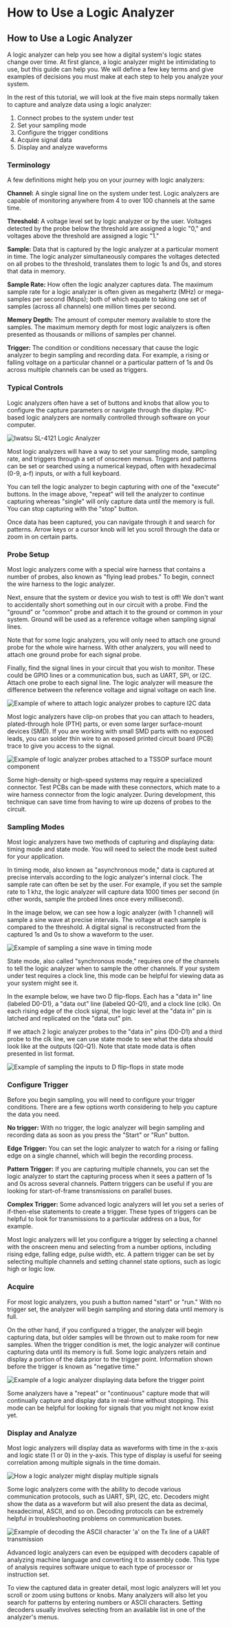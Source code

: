 # How to Use a Logic Analyzer

## How to Use a Logic Analyzer

A logic analyzer can help you see how a digital system's logic states change over time. At first glance, a logic analyzer might be intimidating to use, but this guide can help you. We will define a few key terms and give examples of decisions you must make at each step to help you analyze your system.

In the rest of this tutorial, we will look at the five main steps normally taken to capture and analyze data using a logic analyzer:

1. Connect probes to the system under test
2. Set your sampling mode
3. Configure the trigger conditions
4. Acquire signal data
5. Display and analyze waveforms

### Terminology

A few definitions might help you on your journey with logic analyzers:

**Channel:** A single signal line on the system under test. Logic analyzers are capable of monitoring anywhere from 4 to over 100 channels at the same time.

**Threshold:** A voltage level set by logic analyzer or by the user. Voltages detected by the probe below the threshold are assigned a logic "0," and voltages above the threshold are assigned a logic "1."

**Sample:** Data that is captured by the logic analyzer at a particular moment in time. The logic analyzer simultaneously compares the voltages detected on all probes to the threshold, translates them to logic 1s and 0s, and stores that data in memory.

**Sample Rate:** How often the logic analyzer captures data. The maximum sample rate for a logic analyzer is often given as megahertz \(MHz\) or mega-samples per second \(Msps\); both of which equate to taking one set of samples \(across all channels\) one million times per second.

**Memory Depth:** The amount of computer memory available to store the samples. The maximum memory depth for most logic analyzers is often presented as thousands or millions of samples per channel.

**Trigger:** The condition or conditions necessary that cause the logic analyzer to begin sampling and recording data. For example, a rising or falling voltage on a particular channel or a particular pattern of 1s and 0s across multiple channels can be used as triggers.

### Typical Controls

Logic analyzers often have a set of buttons and knobs that allow you to configure the capture parameters or navigate through the display. PC-based logic analyzers are normally controlled through software on your computer.

![Iwatsu SL-4121 Logic Analyzer](../.gitbook/assets/iwatsu-sl-4121-la_640px.jpg)

Most logic analyzers will have a way to set your sampling mode, sampling rate, and triggers through a set of onscreen menus. Triggers and patterns can be set or searched using a numerical keypad, often with hexadecimal \(0-9, a-f\) inputs, or with a full keyboard.

You can tell the logic analyzer to begin capturing with one of the "execute" buttons. In the image above, "repeat" will tell the analyzer to continue capturing whereas "single" will only capture data until the memory is full. You can stop capturing with the "stop" button.

Once data has been captured, you can navigate through it and search for patterns. Arrow keys or a cursor knob will let you scroll through the data or zoom in on certain parts.

### Probe Setup

Most logic analyzers come with a special wire harness that contains a number of probes, also known as "flying lead probes." To begin, connect the wire harness to the logic analyzer.

Next, ensure that the system or device you wish to test is off! We don't want to accidentally short something out in our circuit with a probe. Find the "ground" or "common" probe and attach it to the ground or common in your system. Ground will be used as a reference voltage when sampling signal lines. 

Note that for some logic analyzers, you will only need to attach one ground probe for the whole wire harness. With other analyzers, you will need to attach one ground probe for each signal probe.

Finally, find the signal lines in your circuit that you wish to monitor. These could be GPIO lines or a communication bus, such as UART, SPI, or I2C. Attach one probe to each signal line. The logic analyzer will measure the difference between the reference voltage and signal voltage on each line.

![Example of where to attach logic analyzer probes to capture I2C data](../.gitbook/assets/schematic-probe-locations.png)

Most logic analyzers have clip-on probes that you can attach to headers, plated-through hole \(PTH\) parts, or even some larger surface-mount devices \(SMD\). If you are working with small SMD parts with no exposed leads, you can solder thin wire to an exposed printed circuit board \(PCB\) trace to give you access to the signal.

![Example of logic analyzer probes attached to a TSSOP surface mount component](../.gitbook/assets/logic-analyzer-probes.jpg)

Some high-density or high-speed systems may require a specialized connector. Test PCBs can be made with these connectors, which mate to a wire harness connector from the logic analyzer. During development, this technique can save time from having to wire up dozens of probes to the circuit. 

### Sampling Modes

Most logic analyzers have two methods of capturing and displaying data: timing mode and state mode. You will need to select the mode best suited for your application.

In timing mode, also known as "asynchronous mode," data is captured at precise intervals according to the logic analyzer's internal clock. The sample rate can often be set by the user. For example, if you set the sample rate to 1 khz, the logic analyzer will capture data 1000 times per second \(in other words, sample the probed lines once every millisecond\).

In the image below, we can see how a logic analyzer \(with 1 channel\) will sample a sine wave at precise intervals. The voltage at each sample is compared to the threshold. A digital signal is reconstructed from the captured 1s and 0s to show a waveform to the user.

![Example of sampling a sine wave in timing mode](../.gitbook/assets/timing-mode-example.png)

State mode, also called "synchronous mode," requires one of the channels to tell the logic analyzer when to sample the other channels. If your system under test requires a clock line, this mode can be helpful for viewing data as your system might see it.

In the example below, we have two D flip-flops. Each has a "data in" line \(labeled D0-D1\), a "data out" line \(labeled Q0-Q1\), and a clock line \(clk\). On each rising edge of the clock signal, the logic level at the "data in" pin is latched and replicated on the "data out" pin.

If we attach 2 logic analyzer probes to the "data in" pins \(D0-D1\) and a third probe to the clk line, we can use state mode to see what the data should look like at the outputs \(Q0-Q1\). Note that state mode data is often presented in list format.

![Example of sampling the inputs to D flip-flops in state mode](../.gitbook/assets/state-mode-example.png)

### Configure Trigger

Before you begin sampling, you will need to configure your trigger conditions. There are a few options worth considering to help you capture the data you need. 

**No trigger:** With no trigger, the logic analyzer will begin sampling and recording data as soon as you press the "Start" or "Run" button.

**Edge Trigger:** You can set the logic analyzer to watch for a rising or falling edge on a single channel, which will begin the recording process.

**Pattern Trigger:** If you are capturing multiple channels, you can set the logic analyzer to start the capturing process when it sees a pattern of 1s and 0s across several channels. Pattern triggers can be useful if you are looking for start-of-frame transmissions on parallel buses.

**Complex Trigger:** Some advanced logic analyzers will let you set a series of if-then-else statements to create a trigger. These types of triggers can be helpful to look for transmissions to a particular address on a bus, for example.

Most logic analyzers will let you configure a trigger by selecting a channel with the onscreen menu and selecting from a number options, including rising edge, falling edge, pulse width, etc. A pattern trigger can be set by selecting multiple channels and setting channel state options, such as logic high or logic low.

### Acquire

For most logic analyzers, you push a button named "start" or "run." With no trigger set, the analyzer will begin sampling and storing data until memory is full.

On the other hand, if you configured a trigger, the analyzer will begin capturing data, but older samples will be thrown out to make room for new samples. When the trigger condition is met, the logic analyzer will continue capturing data until its memory is full. Some logic analyzers retain and display a portion of the data prior to the trigger point. Information shown before the trigger is known as "negative time."

![Example of a logic analyzer displaying data before the trigger point](../.gitbook/assets/negative-time.png)

Some analyzers have a "repeat" or "continuous" capture mode that will continually capture and display data in real-time without stopping. This mode can be helpful for looking for signals that you might not know exist yet.

### Display and Analyze

Most logic analyzers will display data as waveforms with time in the x-axis and logic state \(1 or 0\) in the y-axis. This type of display is useful for seeing correlation among multiple signals in the time domain.

![How a logic analyzer might display multiple signals](../.gitbook/assets/multiple-channels.png)

Some logic analyzers come with the ability to decode various communication protocols, such as UART, SPI, I2C, etc. Decoders might show the data as a waveform but will also present the data as decimal, hexadecimal, ASCII, and so on. Decoding protocols can be extremely helpful in troubleshooting problems on communication buses.

![Example of decoding the ASCII character &apos;a&apos; on the Tx line of a UART transmission](../.gitbook/assets/decoded-uart.png)

Advanced logic analyzers can even be equipped with decoders capable of analyzing machine language and converting it to assembly code. This type of analysis requires software unique to each type of processor or instruction set.

To view the captured data in greater detail, most logic analyzers will let you scroll or zoom using buttons or knobs. Many analyzers will also let you search for patterns by entering numbers or ASCII characters. Setting decoders usually involves selecting from an available list in one of the analyzer's menus.

